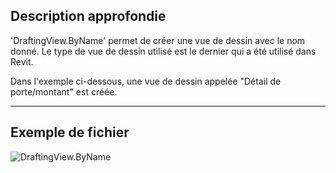 ## Description approfondie
'DraftingView.ByName' permet de créer une vue de dessin avec le nom donné. Le type de vue de dessin utilisé est le dernier qui a été utilisé dans Revit.

Dans l'exemple ci-dessous, une vue de dessin appelée "Détail de porte/montant" est créée.
___
## Exemple de fichier

![DraftingView.ByName](./Revit.Elements.Views.DraftingView.ByName_img.jpg)
